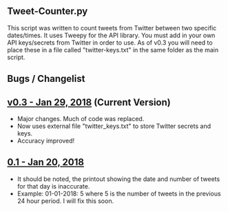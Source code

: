 **Tweet-Counter.py**
-------------------
This script was written to count tweets from Twitter between two specific dates/times. It uses Tweepy for the API library. You must add in your own API keys/secrets from Twitter in order to use. As of v0.3 you will need to place these in a file called "twitter-keys.txt" in the same folder as the main script. 

**Bugs / Changelist**
------------------

**[v0.3 - Jan 29, 2018](Tweet_Counter-v0.3.py)** (Current Version)
--------------------
- Major changes. Much of code was replaced.
- Now uses external file "twitter_keys.txt" to store Twitter secrets and keys.
- Accuracy improved!

**[0.1 - Jan 20, 2018](old_versions/Tweet-Counter-v0.1.py)**
--------------------
- It should be noted, the printout showing the date and number of tweets for that day is inaccurate.
- Example:
  01-01-2018: 5 where 5 is the number of tweets in the previous 24 hour period. I will fix this soon. 
